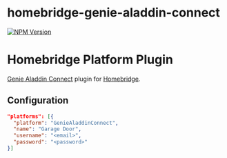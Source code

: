 # homebridge-genie-aladdin-connect

[![NPM Version](https://img.shields.io/npm/v/homebridge-genie-aladdin-connect.svg)](https://www.npmjs.com/package/homebridge-genie-aladdin-connect)

# Homebridge Platform Plugin

[Genie Aladdin Connect](https://www.geniecompany.com/aladdin-connect-by-genie) plugin for [Homebridge](https://github.com/homebridge/homebridge).

## Configuration

```json
"platforms": [{
  "platform": "GenieAladdinConnect",
  "name": "Garage Door",
  "username": "<email>",
  "password": "<password>"
}]
```
